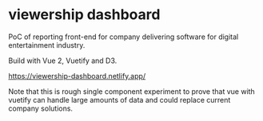 # viewership dashboard

PoC of reporting front-end for company delivering software for digital entertainment industry.

Build with Vue 2, Vuetify and D3.

https://viewership-dashboard.netlify.app/

Note that this is rough single component experiment to prove that vue with vuetify can handle large amounts of data and could replace current company solutions.
